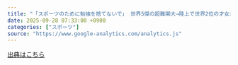 ```yaml
---
title: "「スポーツのために勉強を捨てないで」 世界5傑の超難関大→陸上で世界2位の才女が思う“引退後の人生”の理想【東京世界陸上】（THE ANSWER） - Yahoo!ニュース"
date: 2025-09-28 07:33:00 +0900
categories: ["スポーツ"]
source: "https://www.google-analytics.com/analytics.js"
---
```


[出典はこちら](https://www.google-analytics.com/analytics.js)
